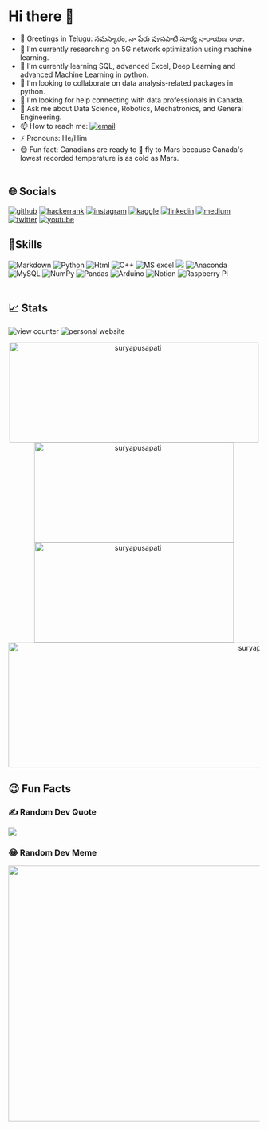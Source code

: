 
#  Hi there 👋 

- 🔮 Greetings in Telugu: నమస్కారం, నా పేరు పూసపాటి సూర్య నారాయణ రాజు.
- 🔭 I'm currently researching on 5G network optimization using machine learning.
- 🌱 I'm currently learning SQL, advanced Excel, Deep Learning and advanced Machine Learning in python. 
- 👯 I'm looking to collaborate on data analysis-related packages in python.
- 🤔 I'm looking for help connecting with data professionals in Canada.
- 💬 Ask me about Data Science, Robotics, Mechatronics, and General Engineering.
- 📫 How to reach me: [![email](https://img.shields.io/badge/Email:_contact@suryapusapati.com-D14836?style=flat-square&logo=gmail&logoColor=white)](mailto:contact@suryapusapati.com)
- ⚡ Pronouns: He/Him
- 😄 Fun fact: Canadians are ready to 🚀 fly to Mars because Canada's lowest recorded temperature is as cold as Mars.
<br><br>

## 🌐 Socials
[![github](https://img.shields.io/badge/GitHub-100000?style=for-the-badge&logo=github&logoColor=white)](https://github.com/suryapusapati) [![hackerrank](https://img.shields.io/badge/-Hackerrank-2EC866?style=for-the-badge&logo=HackerRank&logoColor=white)](https://www.hackerrank.com/SuryaPusapati) [![instagram](https://img.shields.io/badge/Instagram-E4405F?style=for-the-badge&logo=instagram&logoColor=white)](https://www.instagram.com/suryapusapati) [![kaggle](https://img.shields.io/badge/Kaggle-20BEFF?style=for-the-badge&logo=Kaggle&logoColor=white)](https://www.kaggle.com/surya39) [ ![linkedin](https://img.shields.io/badge/LinkedIn-0077B5?style=for-the-badge&logo=linkedin&logoColor=white)](https://www.linkedin.com/in/suryanarayanaraju-pusapati-30517a15a) [![medium](https://img.shields.io/badge/Medium-12100E?style=for-the-badge&logo=medium&logoColor=white)](https://medium.com/@suryapusapati) [![twitter](https://img.shields.io/badge/Twitter-1DA1F2?style=for-the-badge&logo=twitter&logoColor=white)](https://twitter.com/SuryaPusapati39) [![youtube](https://img.shields.io/badge/YouTube-FF0000?style=for-the-badge&logo=youtube&logoColor=white)](https://www.youtube.com/channel/UCJhMTQilHIWgVTcOCtCHmGQ) 
<br>
[![]()]()
<!-- [![quora](https://img.shields.io/badge/Quora-%23B92B27.svg?&style=for-the-badge&logo=Quora&logoColor=white)]() [![facebook](https://img.shields.io/badge/Facebook-1877F2?style=for-the-badge&logo=facebook&logoColor=white)]() [![leetcode](https://img.shields.io/badge/-LeetCode-FFA116?style=for-the-badge&logo=LeetCode&logoColor=black)]() [![researchgate](https://img.shields.io/badge/Research_Gate-00CCBB.svg?&style=for-the-badge&logo=ResearchGate&logoColor=white)]() [![stack overflow](https://img.shields.io/badge/Stack_Overflow-FE7A16?style=for-the-badge&logo=stack-overflow&logoColor=white)](https://stackoverflow.com/users/18959493/surya-pusapati) [![](https://img.shields.io/badge/Blog%20Site-Surya%20Pusapati-dodgerblue)](https://suryapusapati.com/blog) 
[![]()]()
[![]()]()
[![]()]() -->

## 🌟Skills
 ![Markdown](https://img.shields.io/badge/markdown-%23000000.svg?style=for-the-badge&logo=markdown&logoColor=white) ![Python](https://img.shields.io/badge/python-3670A0?style=for-the-badge&logo=python&logoColor=ffdd54) ![Html](https://img.shields.io/badge/HTML-239120?style=for-the-badge&logo=html5&logoColor=white) ![C++](https://img.shields.io/badge/C%23-239120?style=for-the-badge&logo=c-sharp&logoColor=white) ![MS excel](https://img.shields.io/badge/Microsoft_Excel-217346?style=for-the-badge&logo=microsoft-excel&logoColor=white) ![](https://img.shields.io/badge/Microsoft_Office-D83B01?style=for-the-badge&logo=microsoft-office&logoColor=white) ![Anaconda](https://img.shields.io/badge/Anaconda-%2344A833.svg?style=for-the-badge&logo=anaconda&logoColor=white)     ![MySQL](https://img.shields.io/badge/mysql-%2300f.svg?style=for-the-badge&logo=mysql&logoColor=white)  ![NumPy](https://img.shields.io/badge/numpy-%23013243.svg?style=for-the-badge&logo=numpy&logoColor=white)  ![Pandas](https://img.shields.io/badge/pandas-%23150458.svg?style=for-the-badge&logo=pandas&logoColor=white) ![Arduino](https://img.shields.io/badge/-Arduino-00979D?style=for-the-badge&logo=Arduino&logoColor=white)   ![Notion](https://img.shields.io/badge/Notion-%23000000.svg?style=for-the-badge&logo=notion&logoColor=white) ![Raspberry Pi](https://img.shields.io/badge/-RaspberryPi-C51A4A?style=for-the-badge&logo=Raspberry-Pi) 
<br><br>

## 📈 Stats

![view counter](https://komarev.com/ghpvc/?username=suryapusapati&label=Profile%20views&color=0e75b6&style=flat) ![personal website](https://img.shields.io/website-up-down-green-red/https/suryapusapati.com.svg)
<div align="center">
    <img align="center" src="https://github-readme-stats.vercel.app/api/top-langs?username=suryapusapati&show_icons=true&locale=en&layout=compact" alt="suryapusapati" width="500" height="200"/>
    <br>
    <img src="https://github-readme-streak-stats.herokuapp.com/?user=suryapusapati&" alt="suryapusapati" width="400" height="200"/>
    <img src="https://github-readme-stats.vercel.app/api?username=suryapusapati&show_icons=true&locale=en" alt="suryapusapati" width="400" height="200"/>
    <img src="https://github-profile-trophy.vercel.app/?username=suryapusapati" alt="suryapusapati" width="1000" height="250"/>
    
</div>

## 😉 Fun Facts

###  ✍️ Random Dev Quote

![](https://quotes-github-readme.vercel.app/api?type=horizontal&theme=gruvbox)

###  😂 Random Dev Meme

<img src="https://random-memer.herokuapp.com/" width="512px"/>

